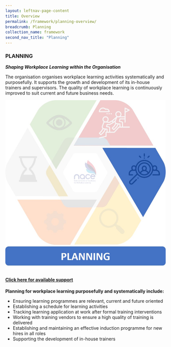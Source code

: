 ```yaml
---
layout: leftnav-page-content
title: Overview
permalink: /framework/planning-overview/
breadcrumb: Planning
collection_name: framework
second_nav_title: "Planning"
---
```




### **PLANNING**
***Shaping Workplace Learning within the Organisation***

The organisation organises workplace learning activities systematically and purposefully. It supports the growth and development of its in-house trainers and supervisors. The quality of workplace learning is continuously improved to suit current and future business needs.

<div class="row">
    <div class="col is-6">
		<figure style="margin:0;">
			<img src="/images/framework-icon/planning-icon.jpg" alt="Planning"/>
			<a href="https://nyp-wpl-staging.netlify.com/framework/planning-support/" target="_blank"> <h4>Click here for available support</h4></a>
			<figcaption class="has-text-weight-bold" style="color:#0AD25A"> </figcaption>
		</figure>
	</div>
	<div class="col is-6">
        <p>	
		<b>Planning for workplace learning purposefully and systematically include:</b>
            <ul>
                <li>Ensuring learning programmes are relevant, current and future oriented</li>
                <li>Establishing a schedule for learning activities</li>
		<li>Tracking learning application at work after formal training interventions</li>
                <li>Working with training vendors to ensure a high quality of training is delivered</li>
		<li>Establishing and maintaining an effective induction programme for new hires in all roles</li>    
		<li>Supporting the development of in-house trainers</li>    		    
            </ul>
		</p>
	</div>
</div>
